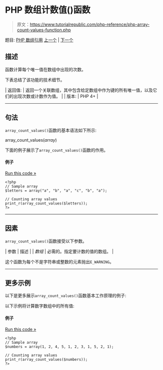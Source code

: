 # PHP 数组计数值()函数

> 原文：<https://www.tutorialrepublic.com/php-reference/php-array-count-values-function.php>

题目: [PHP 数组引用](php-array-functions.php) [上一个](php-array-combine-function.php) | [下一个](php-array-diff-assoc-function.php)

## 描述

函数计算每个唯一值在数组中出现的次数。

下表总结了该功能的技术细节。

| 返回值: | 返回一个关联数组，其中包含给定数组中作为键的所有唯一值，以及它们的出现次数或计数作为值。 |
| 版本: | PHP 4+ |

* * *

## 句法

`array_count_values()`函数的基本语法如下所示:

array_count_values(*array*)

下面的例子展示了`array_count_values()`函数的作用。

#### 例子

[Run this code »](../codelab.php?topic=php&file=count-the-occurrences-of-each-distinct-value-in-an-array "Run this code to view the output")

```
<?php
// Sample array
$letters = array("a", "b", "a", "c", "b", "a");

// Counting array values
print_r(array_count_values($letters));
?>
```

* * *

## 因素

`array_count_values()`函数接受以下参数。

| 参数 | 描述 |
| *数组* | 必需的。指定要计数的值的数组。 |

这个函数为每个不是字符串或整数的元素抛出`E_WARNING`。

* * *

## 更多示例

以下是更多展示`array_count_values()`函数基本工作原理的例子:

以下示例将计算数字数组中的所有值:

#### 例子

[Run this code »](../codelab.php?topic=php&file=count-all-the-values-in-the-numbers-array "Run this code to view the output")

```
<?php
// Sample array
$numbers = array(1, 2, 4, 5, 1, 2, 3, 1, 5, 2, 1);

// Counting array values
print_r(array_count_values($numbers));
?>
```